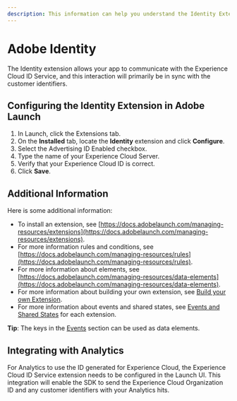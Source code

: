 ```yaml
---
description: This information can help you understand the Identity Extension.
---
```


# Adobe Identity

The Identity extension allows your app to communicate with the Experience Cloud ID Service, and this interaction will primarily be in sync with the customer identifiers.

## Configuring the Identity Extension in Adobe Launch

1. In Launch, click the Extensions tab.
2. On the **Installed** tab, locate the **Identity** extension and click **Configure**.
3. Select the Advertising ID Enabled checkbox. 
4. Type the name of your Experience Cloud Server.
5. Verify that your Experience Cloud ID is correct. 
6. Click **Save**.

## Additional Information

Here is some additional information:

* To install an extension, see [https://docs.adobelaunch.com/managing-resources/extensions](https://docs.adobelaunch.com/managing-resources/extensions).
* For more information rules and conditions, see [https://docs.adobelaunch.com/managing-resources/rules](https://docs.adobelaunch.com/managing-resources/rules).
* For more information about elements, see [https://docs.adobelaunch.com/managing-resources/data-elements](https://docs.adobelaunch.com/managing-resources/data-elements).
* For more information about building your own extension, see [Build your own Extension](../build-your-own-extension/). 
* For more information about events and shared states, see [Events and Shared States](../build-your-own-extension/events/) for each extension.

**Tip**: The keys in the [Events](../build-your-own-extension/events/) section can be used as data elements.

## Integrating with Analytics

For Analytics to use the ID generated for Experience Cloud, the Experience Cloud ID Service extension needs to be configured in the Launch UI. This integration will enable the SDK to send the Experience Cloud Organization ID and any customer identifiers with your Analytics hits.

